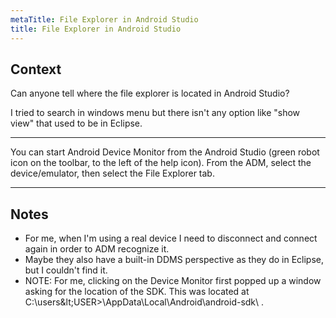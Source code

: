 ```yaml
---
metaTitle: File Explorer in Android Studio
title: File Explorer in Android Studio
---
```


## Context

Can anyone tell where the file explorer is located in Android Studio?


I tried to search in windows menu but there isn't any option like "show view" that used to be in Eclipse.



---

You can start Android Device Monitor from the Android Studio (green robot icon on the toolbar, to the left of the help icon). From the ADM, select the device/emulator, then select the File Explorer tab.



---

## Notes

- For me, when I'm using a real device I need to disconnect and connect again in order to ADM recognize it.
- Maybe they also have a built-in DDMS perspective as they do in Eclipse, but I couldn't find it.
- NOTE: For me, clicking on the Device Monitor first popped up a window asking for the location of the SDK. This was located at C:\users\&lt;USER&gt;\AppData\Local\Android\android-sdk\ .
